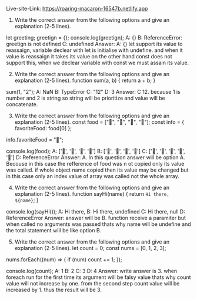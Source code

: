 Live-site-Link: https://roaring-macaron-16547b.netlify.app

1. Write the correct answer from the following options and give an explanation (2-5 lines).


let greeting;
greetign = {};
console.log(greetign);
A: {}
B: ReferenceError: greetign is not defined
C: undefined
Answer: A: {}  let support its value to reassaign, variable declear with let is initialise with undefine.
and when it value is reassaign it takes its value on the other hand const does not support this,
when we declear variable with const we must assain its value.


2. Write the correct answer from the following options and give an explanation (2-5 lines).
function sum(a, b) {
  return a + b;
}

sum(1, "2");
A: NaN
B: TypeError
C: "12"
D: 3
Answer: C 12. because 1 is number and 2 is string so string will be prioritize and value will be
concatenate. 

3. Write the correct answer from the following options and give an explanation (2-5 lines).
const food = ["🍕", "🍫", "🥑", "🍔"];
const info = { favoriteFood: food[0] };

info.favoriteFood = "🍝";

console.log(food);
A: ['🍕', '🍫', '🥑', '🍔']
B: ['🍝', '🍫', '🥑', '🍔']
C: ['🍝', '🍕', '🍫', '🥑', '🍔']
D: ReferenceError
Answer: A. In this question answer will be option A. Becouse in this case the refference of food was n ot copied
only its value was called. if whole object name copied then its value may be changed but in this case
only an index value of array was called not the whole array. 

4. Write the correct answer from the following options and give an explanation (2-5 lines).
function sayHi(name) {
  return `Hi there, ${name}`;
}

console.log(sayHi());
A: Hi there,
B: Hi there, undefined
C: Hi there, null
D: ReferenceError
Answer: answer will be B. function receive a paramiter but when called no arguments was passed
thats why name will be undefine and the total statement will be like option B.

5. Write the correct answer from the following options and give an explanation (2-5 lines).
let count = 0;
const nums = [0, 1, 2, 3];

nums.forEach((num) => {
  if (num) count += 1;
});

console.log(count);
A: 1
B: 2
C: 3
D: 4
Answer: write answer is 3. when foreach run for the first time its argument will be falsy value thats why
count value will not increase by one. from the second step count value will be increased by 1.
thus the result will be 3. 
